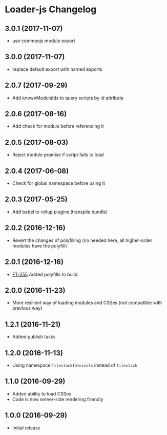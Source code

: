 # Loader-js Changelog

## 3.0.1 (2017-11-07)
- use commonjs module export

## 3.0.0 (2017-11-07)
- replace default export with named exports

## 2.0.7 (2017-09-29)
- Add knownModuleIds to query scripts by id attribute

## 2.0.6 (2017-08-16)
- Add check for module before referencing it

## 2.0.5 (2017-08-03)
- Reject module promise if script fails to load

## 2.0.4 (2017-06-08)
- Check for global namespace before using it

## 2.0.3 (2017-05-25)
- Add babel to rollup plugins (transpile bundle)

## 2.0.2 (2016-12-16)
- Revert the changes of polyfilling (no needed here, all higher-order modules have the polyfill)

## 2.0.1 (2016-12-16)
- [FT-255](https://filestack.atlassian.net/browse/FT-255) Added polyfills to build

## 2.0.0 (2016-11-23)
- More resilient way of loading modules and CSSes (not compatible with previous way)

## 1.2.1 (2016-11-21)
- Added publish tasks

## 1.2.0 (2016-11-13)
- Using namespace `filestackInternals` instead of `filestack`

## 1.1.0 (2016-09-29)
- Added ability to load CSSes
- Code is now server-side rendering friendly

## 1.0.0 (2016-09-29)
- Initial release
